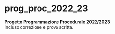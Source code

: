 # prog_proc_2022_23
<b>Progetto Programmazione Procedurale 2022/2023</b><br>
Incluso correzione e prova scritta.
